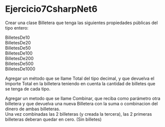 # Ejercicio7CsharpNet6

Crear una clase Billetera que tenga las siguientes propiedades públicas del tipo entero:  

BilletesDe10  
BilletesDe20  
BilletesDe50  
BilletesDe100  
BilletesDe200  
BilletesDe500  
BilletesDe1000  

Agregar un método que se llame Total del tipo decimal, y que devuelva el Importe Total en la billetera teniendo en cuenta la cantidad de billetes que se tenga de cada tipo.  

Agregar un metodo que se llame Combinar, que reciba como parámetro otra billetera y que devuelva una nueva Billetera con la suma o combinacion del dinero de ambas billeteras.    
Una vez combinadas las 2 billeteras (y creada la tercera), las 2 primeras billeteras deberan quedar en cero. (Sin billetes)
